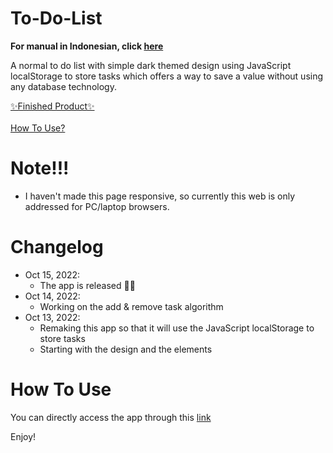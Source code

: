 To-Do-List
=========================
<b>For manual in Indonesian, click <a href="https://github.com/NavdPlay/Madoka-Higuchi-Custom-Tab/wiki/Manual-id">here</a></b>

A normal to do list with simple dark themed design using JavaScript localStorage to store tasks which offers a way to save a value without using any database technology.

<a href="https://navdplay.github.io/To-Do-List">✨Finished Product✨</a>
<br><br>
[How To Use?](#how-to-use)

Note!!!
=========================
- I haven't made this page responsive, so currently this web is only addressed for PC/laptop browsers.

Changelog
=========================
* Oct 15, 2022: 
  * The app is released 🎉🎉
* Oct 14, 2022: 
  * Working on the add & remove task algorithm
* Oct 13, 2022: 
  * Remaking this app so that it will use the JavaScript localStorage to store tasks
  * Starting with the design and the elements

How To Use
=========================
You can directly access the app through this <a href="https://navdplay.github.io/To-Do-List">link</a>

Enjoy!
